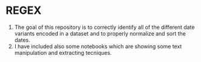 # REGEX
1. The goal of this repository is to correctly identify all of the different date variants encoded in a dataset and to properly normalize and sort the dates.
2. I have included also some notebooks which are showing some text manipulation and extracting tecniques.
